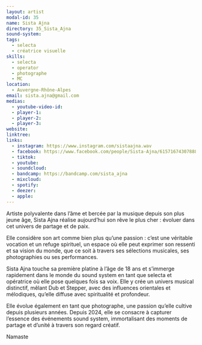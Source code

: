 ```yaml
---
layout: artist
modal-id: 35
name: Sista Ajna
directory: 35_Sista_Ajna
sound-system: 
tags: 
  - selecta
  - créatrice visuelle
skills: 
  - selecta
  - operator
  - photographe
  - MC
location:
  - Auvergne-Rhône-Alpes
email: sista.ajna@gmail.com
medias:
  - youtube-video-id: 
  - player-1: 
  - player-2: 
  - player-3: 
website: 
linktree: 
links:
  - instagram: https://www.instagram.com/sistaajna.wav
  - facebook: https://www.facebook.com/people/Sista-Ajna/61571674307888/
  - tiktok: 
  - youtube: 
  - soundcloud: 
  - bandcamp: https://bandcamp.com/sista_ajna
  - mixcloud: 
  - spotify: 
  - deezer: 
  - apple: 
---
```


Artiste polyvalente dans l’âme et bercée par la musique depuis son plus jeune âge, Sista Ajna réalise aujourd’hui son rêve le plus cher : évoluer dans cet univers de partage et de paix.

Elle considère son art comme bien plus qu’une passion : c’est une véritable vocation et un refuge spirituel, un espace où elle peut exprimer son ressenti et sa vision du monde, que ce soit à travers ses sélections musicales, ses photographies ou ses performances.

Sista Ajna touche sa première platine à l’âge de 18 ans et s’immerge rapidement dans le monde du sound system en tant que selecta et opératrice où elle pose quelques fois sa voix. Elle y crée un univers musical distinctif, mêlant Dub et Stepper, avec des influences orientales et mélodiques, qu’elle diffuse avec spiritualité et profondeur.

Elle évolue également en tant que photographe, une passion qu’elle cultive depuis plusieurs années. Depuis 2024, elle se consacre à capturer l’essence des événements sound system, immortalisant des moments de partage et d’unité à travers son regard créatif.

Namaste
